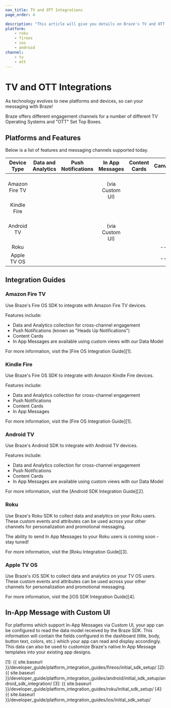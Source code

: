 ```yaml
---
nav_title: TV and OTT Integrations
page_order: 4

description: "This article will give you details on Braze's TV and OTT features, integrations, available platforms, and other capabilities."
platform:
    - roku
    - fireos
    - ios
    - android
channel: 
    - tv
    - ott
---
```


# TV and OTT Integrations

As technology evolves to new platforms and devices, so can your messaging with Braze!

Braze offers different engagement channels for a number of different TV Operating Systems and "OTT" Set Top Boxes.

## Platforms and Features

Below is a list of features and messaging channels supported today.

<style>
#tv-feature-table td,
#tv-feature-table th {
    text-align: center !important;
    vertical-align: center;
}

</style>
<table id="tv-feature-table">
    <thead>
        <tr>
            <th>Device Type</th>
            <th>Data and Analytics</th>
            <th>Push Notifications</th>
            <th>In App Messages</th>
            <th>Content Cards</th>
            <th>Canvas</th>
        </tr>
    </thead>
    <tbody>
        <tr>
            <td>Amazon Fire TV</td>
            <td for="data-analytics"><i class="fas fa-check text-success"></i></td>
            <td for="push"><i class="fas fa-check text-success"></i></td>
            <td for="iam"><i class="fas fa-check text-success"></i><br>(via Custom UI)</td>
            <td for="content-cards"><i class="fas fa-check text-success"></i></td>
            <td for="canvas"><i class="fas fa-check text-success"></i></td>
        </tr>
        <tr>
            <td>Kindle Fire</td>
            <td for="data-analytics"><i class="fas fa-check text-success"></i></td>
            <td for="push"><i class="fas fa-check text-success"></i></td>
            <td for="iam"><i class="fas fa-check text-success"></i></td>
            <td for="content-cards"><i class="fas fa-check text-success"></i></td>
            <td for="canvas"><i class="fas fa-check text-success"></i></td>
        </tr>
        <tr>
            <td>Android TV</td>
            <td for="data-analytics"><i class="fas fa-check text-success"></i></td>
            <td for="push"><i class="fas fa-check text-success"></i></td>
            <td for="iam"><i class="fas fa-check text-success"></i><br>(via Custom UI)</td>
            <td for="content-cards"><i class="fas fa-check text-success"></i></td>
            <td for="canvas"><i class="fas fa-check text-success"></i></td>
        </tr>
        <tr>
            <td>Roku</td>
            <td for="data-analytics"><i class="fas fa-check text-success"></i></td>
            <td for="push"><i class="fas fa-times text-danger"></i></td>
            <td for="iam"><i class="fas fa-times text-danger"></i></td>
            <td for="content-cards"><i class="fas fa-times text-danger"></i></td>
            <td for="canvas">--</td>
        </tr>
        <tr>
            <td>Apple TV OS</td>
            <td for="data-analytics"><i class="fas fa-check text-success"></i></td>
            <td for="push"><i class="fas fa-times text-danger"></i></td>
            <td for="iam"><i class="fas fa-times text-danger"></i></td>
            <td for="content-cards"><i class="fas fa-times text-danger"></i></td>
            <td for="canvas">--</td>
        </tr>
    </tbody>
</table>

## Integration Guides

### Amazon Fire TV

Use Braze's Fire OS SDK to integrate with Amazon Fire TV devices.

Features include:

- Data and Analytics collection for cross-channel engagement
- Push Notifications (known as "Heads Up Notifications")
- Content Cards
- In App Messages are available using custom views with our Data Model

For more information, visit the [Fire OS Integration Guide][1].

### Kindle Fire

Use Braze's Fire OS SDK to integrate with Amazon Kindle Fire devices.

Features include:

- Data and Analytics collection for cross-channel engagement
- Push Notifications
- Content Cards
- In App Messages

For more information, visit the [Fire OS Integration Guide][1].

### Android TV

Use Braze's Android SDK to integrate with Android TV devices.

Features include:

- Data and Analytics collection for cross-channel engagement
- Push Notifications
- Content Cards
- In App Messages are available using custom views with our Data Model

For more information, visit the [Android SDK Integration Guide][2].

### Roku

Use Braze's Roku SDK to collect data and analytics on your Roku users. These custom events and attributes can be used across your other channels for personalization and promotional messaging.

The ability to send In App Messages to your Roku users is coming soon - stay tuned!

For more information, visit the [Roku Integration Guide][3].

### Apple TV OS

Use Braze's iOS SDK to collect data and analytics on your TV OS users. These custom events and attributes can be used across your other channels for personalization and promotional messaging.

For more information, visit the [iOS SDK Integration Guide][4].

## In-App Message with Custom UI

For platforms which support In-App Messages via Custom UI, your app can be configured to read the data model received by the Braze SDK. This information will contain the fields configured in the dashboard (title, body, button text, colors, etc.) which your app can read and display accordingly. This data can also be used to customize Braze's native In App Message templates into your existing app designs.

[1]: {{ site.baseurl }}/developer_guide/platform_integration_guides/fireos/initial_sdk_setup/
[2]: {{ site.baseurl }}/developer_guide/platform_integration_guides/android/initial_sdk_setup/android_sdk_integration/
[3]: {{ site.baseurl }}/developer_guide/platform_integration_guides/roku/initial_sdk_setup/
[4]: {{ site.baseurl }}/developer_guide/platform_integration_guides/ios/initial_sdk_setup/
